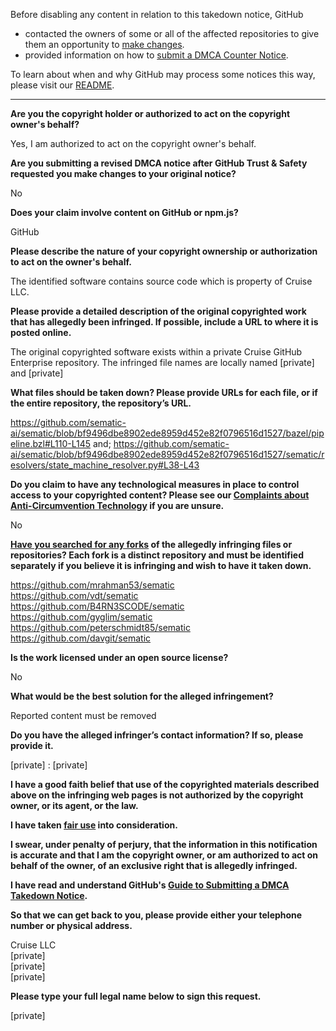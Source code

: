 Before disabling any content in relation to this takedown notice, GitHub
- contacted the owners of some or all of the affected repositories to give them an opportunity to [make changes](https://docs.github.com/en/github/site-policy/dmca-takedown-policy#a-how-does-this-actually-work).
- provided information on how to [submit a DMCA Counter Notice](https://docs.github.com/en/articles/guide-to-submitting-a-dmca-counter-notice).

To learn about when and why GitHub may process some notices this way, please visit our [README](https://github.com/github/dmca/blob/master/README.md#anatomy-of-a-takedown-notice).

---

**Are you the copyright holder or authorized to act on the copyright owner's behalf?**

Yes, I am authorized to act on the copyright owner's behalf.

**Are you submitting a revised DMCA notice after GitHub Trust & Safety requested you make changes to your original notice?**

No

**Does your claim involve content on GitHub or npm.js?**

GitHub

**Please describe the nature of your copyright ownership or authorization to act on the owner's behalf.**

The identified software contains source code which is property of Cruise LLC.

**Please provide a detailed description of the original copyrighted work that has allegedly been infringed. If possible, include a URL to where it is posted online.**

The original copyrighted software exists within a private Cruise GitHub Enterprise repository. The infringed file names are locally named [private] and [private]

**What files should be taken down? Please provide URLs for each file, or if the entire repository, the repository’s URL.**

https://github.com/sematic-ai/sematic/blob/bf9496dbe8902ede8959d452e82f0796516d1527/bazel/pipeline.bzl#L110-L145
and;
https://github.com/sematic-ai/sematic/blob/bf9496dbe8902ede8959d452e82f0796516d1527/sematic/resolvers/state_machine_resolver.py#L38-L43

**Do you claim to have any technological measures in place to control access to your copyrighted content? Please see our <a href="https://docs.github.com/articles/guide-to-submitting-a-dmca-takedown-notice#complaints-about-anti-circumvention-technology">Complaints about Anti-Circumvention Technology</a> if you are unsure.**

No

**<a href="https://docs.github.com/articles/dmca-takedown-policy#b-what-about-forks-or-whats-a-fork">Have you searched for any forks</a> of the allegedly infringing files or repositories? Each fork is a distinct repository and must be identified separately if you believe it is infringing and wish to have it taken down.**

https://github.com/mrahman53/sematic  
https://github.com/vdt/sematic  
https://github.com/B4RN3SCODE/sematic  
https://github.com/gyglim/sematic  
https://github.com/peterschmidt85/sematic  
https://github.com/davgit/sematic

**Is the work licensed under an open source license?**

No

**What would be the best solution for the alleged infringement?**

Reported content must be removed

**Do you have the alleged infringer’s contact information? If so, please provide it.**

[private] : [private]

**I have a good faith belief that use of the copyrighted materials described above on the infringing web pages is not authorized by the copyright owner, or its agent, or the law.**

**I have taken <a href="https://www.lumendatabase.org/topics/22">fair use</a> into consideration.**

**I swear, under penalty of perjury, that the information in this notification is accurate and that I am the copyright owner, or am authorized to act on behalf of the owner, of an exclusive right that is allegedly infringed.**

**I have read and understand GitHub's <a href="https://docs.github.com/articles/guide-to-submitting-a-dmca-takedown-notice/">Guide to Submitting a DMCA Takedown Notice</a>.**

**So that we can get back to you, please provide either your telephone number or physical address.**

Cruise LLC  
[private]  
[private]  
[private]  

**Please type your full legal name below to sign this request.**

[private]  

